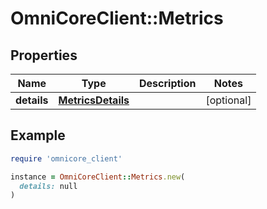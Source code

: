 # OmniCoreClient::Metrics

## Properties

| Name | Type | Description | Notes |
| ---- | ---- | ----------- | ----- |
| **details** | [**MetricsDetails**](MetricsDetails.md) |  | [optional] |

## Example

```ruby
require 'omnicore_client'

instance = OmniCoreClient::Metrics.new(
  details: null
)
```

